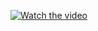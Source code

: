 [![Watch the video](https://img.youtube.com/vi/T-D1KVIuvjA/maxresdefault.jpg)](https://www.loom.com/share/f0fbb821d8244860b07a407411e0b967)
